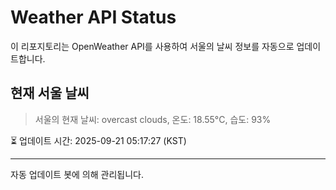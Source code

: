 
# Weather API Status

이 리포지토리는 OpenWeather API를 사용하여 서울의 날씨 정보를 자동으로 업데이트합니다.

## 현재 서울 날씨
> 서울의 현재 날씨: overcast clouds, 온도: 18.55°C, 습도: 93%

⏳ 업데이트 시간: 2025-09-21 05:17:27 (KST)

---
자동 업데이트 봇에 의해 관리됩니다.
